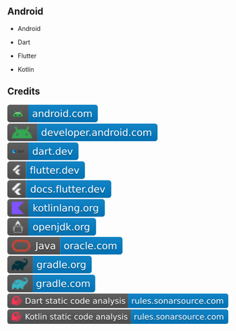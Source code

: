 Android
-------

- Android

- Dart

- Flutter

- Kotlin

Credits
-------
[![image](
Credits/android.com.svg)](https://android.com/)  
[![image](
Credits/developer.android.com.svg)](https://developer.android.com/)  
[![image](
Credits/dart.dev.svg)](https://dart.dev/)  
[![image](
Credits/flutter.dev.svg)](https://flutter.dev/)  
[![image](
Credits/docs.flutter.dev.svg)](https://docs.flutter.dev/)  
[![image](
Credits/kotlinlang.org.svg)](https://kotlinlang.org/)  
[![image](
Credits/openjdk.org.svg)](https://openjdk.org/)  
[![image](
Credits/Java-oracle.com.svg)](https://oracle.com/java/)  
[![image](
Credits/gradle.org.svg)](https://gradle.org/)  
[![image](
Credits/gradle.com.svg)](https://gradle.com/)  
[![image](
Credits/Dart-static-code-analysis-rules.sonarsource.com.svg)](https://rules.sonarsource.com/dart/)  
[![image](
Credits/Kotlin-static-code-analysis-rules.sonarsource.com.svg)](https://rules.sonarsource.com/kotlin/)